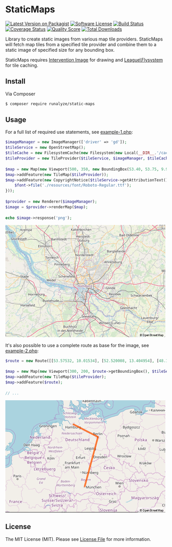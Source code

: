 # StaticMaps

[![Latest Version on Packagist][ico-version]][link-packagist]
[![Software License][ico-license]](LICENSE)
[![Build Status][ico-travis]][link-travis]
[![Coverage Status][ico-scrutinizer]][link-scrutinizer]
[![Quality Score][ico-code-quality]][link-code-quality]
[![Total Downloads][ico-downloads]][link-downloads]

Library to create static images from various map tile providers.
StaticMaps will fetch map tiles from a specified tile provider and combine them to a static image of specified size for any bounding box.

StaticMaps requires [Intervention Image][link-image] for drawing and [League\Flysystem][link-flysystem] for tile caching.


## Install

Via Composer

``` bash
$ composer require runalyze/static-maps
```

## Usage

For a full list of required use statements, see [example-1.php](docs/examples/example-1.php):

``` php
$imageManager = new ImageManager(['driver' => 'gd']);
$tileService = new OpenStreetMap();
$tileCache = new FilesystemCache(new Filesystem(new Local(__DIR__.'/cache/tiles')), $imageManager);
$tileProvider = new TileProvider($tileService, $imageManager, $tileCache);

$map = new Map(new Viewport(500, 350, new BoundingBox(53.40, 53.75, 9.90, 10.10), $tileService));
$map->addFeature(new TileMap($tileProvider));
$map->addFeature(new CopyrightNotice($tileService->getAttributionText(), function($font){
    $font->file('./resources/font/Roboto-Regular.ttf');
}));

$provider = new Renderer($imageManager);
$image = $provider->renderMap($map);

echo $image->response('png');
```

![Example for static map][link-example-1]

It's also possible to use a complete route as base for the image, see [example-2.php](docs/examples/example-2.php):
``` php
$route = new Route([[53.57532, 10.01534], [52.520008, 13.404954], [48.13743, 11.57549]], '#ff5500', 5);

$map = new Map(new Viewport(300, 200, $route->getBoundingBox(), $tileService));
$map->addFeature(new TileMap($tileProvider);
$map->addFeature($route);

// ...
```

![Example for static map with route][link-example-2]


## License

The MIT License (MIT). Please see [License File](LICENSE) for more information.

[ico-version]: https://img.shields.io/packagist/v/runalyze/static-maps.svg?style=flat-square
[ico-license]: https://img.shields.io/badge/license-MIT-brightgreen.svg?style=flat-square
[ico-travis]: https://img.shields.io/travis/runalyze/static-maps/master.svg?style=flat-square
[ico-scrutinizer]: https://img.shields.io/scrutinizer/coverage/g/runalyze/static-maps.svg?style=flat-square
[ico-code-quality]: https://img.shields.io/scrutinizer/g/runalyze/static-maps.svg?style=flat-square
[ico-downloads]: https://img.shields.io/packagist/dt/runalyze/static-maps.svg?style=flat-square

[link-packagist]: https://packagist.org/packages/runalyze/static-maps
[link-travis]: https://travis-ci.org/Runalyze/static-maps
[link-scrutinizer]: https://scrutinizer-ci.com/g/runalyze/static-maps/code-structure
[link-code-quality]: https://scrutinizer-ci.com/g/runalyze/static-maps
[link-downloads]: https://packagist.org/packages/runalyze/static-maps

[link-image]: https://github.com/Intervention/image
[link-flysystem]: https://github.com/thephpleague/flysystem

[link-example-1]: docs/examples/example-1.png
[link-example-2]: docs/examples/example-2.png
